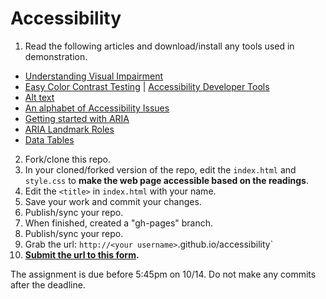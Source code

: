 # Accessibility

1. Read the following articles and download/install any tools used in demonstration.
  * [Understanding Visual Impairment](http://a11yproject.com/posts/understanding-visual-impairment/)
  * [Easy Color Contrast Testing](http://alistapart.com/blog/post/easy-color-contrast-testing) | [Accessibility Developer Tools](https://chrome.google.com/webstore/detail/accessibility-developer-t/fpkknkljclfencbdbgkenhalefipecmb/reviews?hl=en)
  * [Alt text](http://a11yproject.com/posts/alt-text/)
  * [An alphabet of Accessibility Issues](https://the-pastry-box-project.net/anne-gibson/2014-july-31)
  * [Getting started with ARIA](http://a11yproject.com/posts/getting-started-aria/)
  * [ARIA Landmark Roles](http://a11yproject.com/posts/aria-landmark-roles/)
  * [Data Tables](http://webaim.org/techniques/tables/data)
2. Fork/clone this repo.
3. In your cloned/forked version of the repo, edit the `index.html` and `style.css` to **make the web page accessible based on the readings**.
4. Edit the `<title>` in `index.html` with your name.
4. Save your work and commit your changes.
5. Publish/sync your repo.
6. When finished, created a "gh-pages" branch.
7. Publish/sync your repo.
8. Grab the url: `http://<your username>`.github.io/accessibility`
9. **[Submit the url to this form](https://docs.google.com/forms/d/1d8QZBJFiwvxEAc_WqSyq6Qk9BlteR52qcPnZIp_4Zn4/viewform).**

The assignment is due before 5:45pm on 10/14. Do not make any commits after the deadline.
